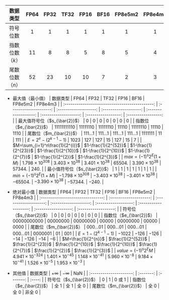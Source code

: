 |    数据类型     | FP64 | FP32 | TF32 | FP16 | BF16 | FP8e5m2 | FP8e4m3 |
| :-------------: | :--: | :--: | :--: | :--: | :--: | :-----: | :-----: |
|    符号位数     |  1   |  1   |  1   |  1   |  1   |    1    |    1    |
| 指数位数（$k$） |  11  |  8   |  8   |  5   |  8   |    5    |    4    |
| 尾数位数（$n$） |  52  |  23  |  10  |  10  |  7   |    2    |    3    |

+ 最大值（最小值）
|                    数据类型                    |          FP64          |         FP32          |         TF32          |         FP16         |         BF16          |       FP8e5m2       |       FP8e4m3       |
| :--------------------------------------------: | :--------------------: | :-------------------: | :-------------------: | :------------------: | :-------------------: | :-----------------: | :-----------------: |
|         最大值符号位（$s_{\bar{2}}$）          |           0            |           0           |           0           |          0           |           0           |          0          |          0          |
|            指数位（$e_{\bar{2}}$）             |      11111111110       |       11111110        |       11111110        |        11110         |       11111110        |        11110        |        1110         |
|            尾数位（$m_{\bar{2}}$）             |        111...1         |        111...1        |        111...1        |       111...1        |        1111111        |         11          |         111         |
|        $E=2^{e}-\left(2^{k-1}-1\right)$        |         $1023$         |         $127$         |         $127$         |         $15$         |         $127$         |        $15$         |         $7$         |
|        $M=\sum_{i=1}^n\frac{1}{2^{i}}$         |  $1-\frac{1}{2^{52}}$  | $1-\frac{1}{2^{23}}$  | $1-\frac{1}{2^{10}}$  | $1-\frac{1}{2^{10}}$ |  $1-\frac{1}{2^{7}}$  | $1-\frac{1}{2^{2}}$ | $1-\frac{1}{2^{3}}$ |
| $max=\left(-1\right)^{s}2^{E}\left(1+M\right)$ | $1.798\times10^{308}$  | $3.403\times10^{38}$  | $3.401\times10^{38}$  |       $65504.$       | $3.390\times10^{38}$  |      $57344.$       |       $240.$        |
|         最小值符号位（$s_{\bar{2}}$）          |           1            |           1           |           1           |          1           |           1           |          1          |          1          |
| $min=\left(-1\right)^{s}2^{E}\left(1+M\right)$ | $-1.798\times10^{308}$ | $-3.403\times10^{38}$ | $-3.401\times10^{38}$ |      $-65504.$       | $-3.390\times10^{38}$ |      $-57344.$      |       $-240.$       |

+ 绝对最小值
|             数据类型              |          FP64          |         FP32          |         TF32          |         FP16         |         BF16          |       FP8e5m2        |       FP8e4m3        |
| :-------------------------------: | :--------------------: | :-------------------: | :-------------------: | :------------------: | :-------------------: | :------------------: | :------------------: |
|           符号位（$s_{\bar{2}}$）           |           0            |           0           |           0           |          0           |           0           |          0           |          0           |
|           指数位（$e_{\bar{2}}$）           |      00000000000       |       00000000        |       00000000        |        00000         |       00000000        |        00000         |         0000         |
|           尾数位（$m_{\bar{2}}$）           |        000...01        |       000...01        |       000...01        |       000...01       |        0000001        |          01          |         001          |
|   $E=1-\left(2^{k-1}-1\right)$    |        $-1022$         |        $-126$         |        $-126$         |        $-14$         |        $-126$         |        $-14$         |         $-6$         |
|        $M=\frac{1}{2^{n}}$        |   $\frac{1}{2^{52}}$   |  $\frac{1}{2^{23}}$   |  $\frac{1}{2^{10}}$   |  $\frac{1}{2^{10}}$  |   $\frac{1}{2^{7}}$   |  $\frac{1}{2^{2}}$   |  $\frac{1}{2^{3}}$   |
| $value=\left(-1\right)^{s}2^{E}M$ | $4.941\times10^{-324}$ | $1.401\times10^{-45}$ | $1.148\times10^{-41}$ | $5.960\times10^{-8}$ | $9.184\times10^{-41}$ | $1.526\times10^{-5}$ | $1.953\times10^{-3}$ |

+ 其他值
|        数据类型         | $+\infty$ | $-\infty$ |  NaN   |
| :---------------------: | :-------: | :-------: | :----: |
| 符号位（$s_{\bar{2}}$） |     0     |     1     | 0 或 1 |
| 指数位（$e_{\bar{2}}$） |   全 1    |   全 1    |  全 0  |
| 尾数位（$m_{\bar{2}}$） |   全 0    |   全 0    | 非全 0 |

